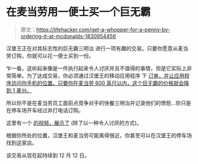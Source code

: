 # 在麦当劳用一便士买一个巨无霸

> 原文：<https://lifehacker.com/get-a-whopper-for-a-penny-by-ordering-it-at-mcdonalds-1830954456>

汉堡王正在对其标志性的巨无霸三明治 进行一项有趣的交易。只要你愿意从麦当劳订购，你就可以花一便士买到一份。



乍一看，这听起来像是一件执行起来令人讨厌并且不值得的事情，但是它实际上非常简单。为了达成交易，你必须通过汉堡王的移动应用程序 下 [订单，并让应用程序访问你手机的位置。只要你在麦当劳 600 英尺以内，这个巨无霸的价格就会降到 1 美分。](https://burgerking.app.link/WsNyIADLbS)

所以你不是在麦当劳员工面前点竞争对手的快餐三明治并记录他们的愤怒…你只是在停车场开车经过并打电话订购。

这里有一个 [的视频，展示了](https://www.youtube.com/watch?time_continue=3&v=Pg5EmtaSCL4) (除了以一种令人讨厌的方式)。

根据你所处的位置，汉堡王和麦当劳可能离得很近，你甚至可以在汉堡王的停车场找到这家店。

该交易从现在起持续到 12 月 12 日。